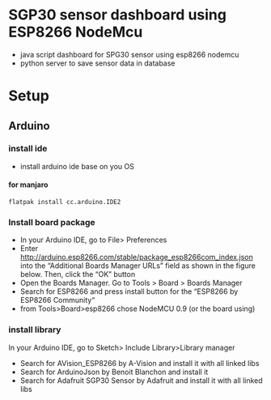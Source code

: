 # SGP30 sensor dashboard using ESP8266 NodeMcu
- java script dashboard for SPG30 sensor using esp8266 nodemcu
- python server to save sensor data in database
  
# Setup
## Arduino

### install ide
- install arduino ide base on you OS
#### for manjaro
```
flatpak install cc.arduino.IDE2
```
### Install board package
- In your Arduino IDE, go to File> Preferences
- Enter http://arduino.esp8266.com/stable/package_esp8266com_index.json into the “Additional Boards Manager URLs” field as shown in the figure below. Then, click the “OK” button
- Open the Boards Manager. Go to Tools > Board > Boards Manager
- Search for ESP8266 and press install button for the “ESP8266 by ESP8266 Community“
- from Tools>Board>esp8266 chose NodeMCU 0.9 (or the board using)

### install library
In your Arduino IDE, go to Sketch> Include Library>Library manager
- Search for AVision_ESP8266 by A-Vision and install it with all linked libs
- Search for ArduinoJson by Benoit Blanchon and install it
- Search for Adafruit SGP30 Sensor by Adafruit and install it with all linked libs
